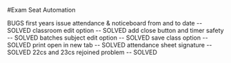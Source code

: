 #Exam Seat Automation

BUGS
first years issue 
attendance & noticeboard  from and to date -- SOLVED
classroom edit option -- SOLVED
add close button and timer safety -- SOLVED
batches subject edit option -- SOLVED
save class option -- SOLVED
print open in new tab -- SOLVED
attendance sheet signature -- SOLVED
22cs and 23cs rejoined problem -- SOLVED